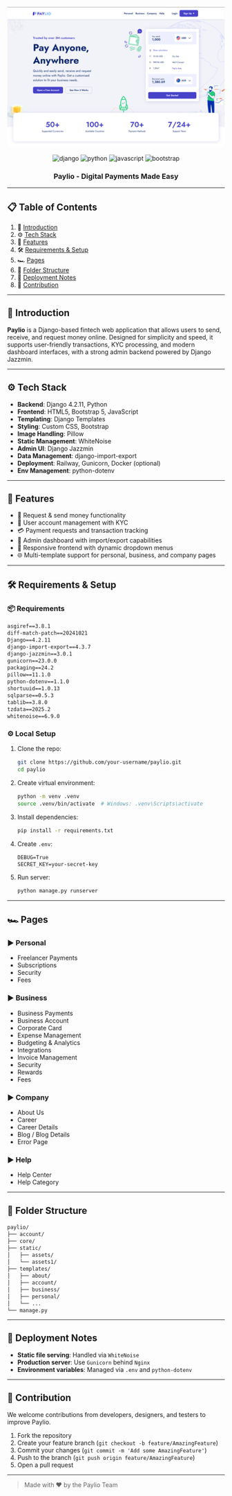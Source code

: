 ﻿
<div align="center">

<p align="center">
    <a href="">
        <img src="public/image1.png" alt="Paylio Homepage">
    </a>
</p>

<div>
  <img src="https://img.shields.io/badge/-Django-black?style=for-the-badge&logo=django&color=092E20" alt="django" />
  <img src="https://img.shields.io/badge/-Python-black?style=for-the-badge&logo=python&color=3776AB" alt="python" />
  <img src="https://img.shields.io/badge/-JavaScript-black?style=for-the-badge&logo=javascript&color=F7DF1E" alt="javascript" />
  <img src="https://img.shields.io/badge/-Bootstrap-black?style=for-the-badge&logo=bootstrap&color=7952B3" alt="bootstrap" />
</div>

<h3 align="center">Paylio - Digital Payments Made Easy</h3>
</div>

---

## 📋 Table of Contents

1. 🚀 [Introduction](#introduction)
2. ⚙️ [Tech Stack](#tech-stack)
3. 🔋 [Features](#features)
4. 🛠️ [Requirements & Setup](#requirements--setup)
5. 🏎️ [Pages](#pages)
6. 📁 [Folder Structure](#folder-structure)
7. 🧾 [Deployment Notes](#deployment-notes)
8. 🤝 [Contribution](#contribution)

---

## 🚀 Introduction

**Paylio** is a Django-based fintech web application that allows users to send, receive, and request money online. Designed for simplicity and speed, it supports user-friendly transactions, KYC processing, and modern dashboard interfaces, with a strong admin backend powered by Django Jazzmin.

---

## ⚙️ Tech Stack

- **Backend**: Django 4.2.11, Python
- **Frontend**: HTML5, Bootstrap 5, JavaScript
- **Templating**: Django Templates
- **Styling**: Custom CSS, Bootstrap
- **Image Handling**: Pillow
- **Static Management**: WhiteNoise
- **Admin UI**: Django Jazzmin
- **Data Management**: django-import-export
- **Deployment**: Railway, Gunicorn, Docker (optional)
- **Env Management**: python-dotenv

---

## 🔋 Features

- 🧾 Request & send money functionality
- 🧍 User account management with KYC
- 💳 Payment requests and transaction tracking
- 🧠 Admin dashboard with import/export capabilities
- 🎨 Responsive frontend with dynamic dropdown menus
- 🌐 Multi-template support for personal, business, and company pages

---

## 🛠️ Requirements & Setup

### 📦 Requirements

```text
asgiref==3.8.1
diff-match-patch==20241021
Django==4.2.11
django-import-export==4.3.7
django-jazzmin==3.0.1
gunicorn==23.0.0
packaging==24.2
pillow==11.1.0
python-dotenv==1.1.0
shortuuid==1.0.13
sqlparse==0.5.3
tablib==3.8.0
tzdata==2025.2
whitenoise==6.9.0
```

### ⚙️ Local Setup

1. Clone the repo:
   ```bash
   git clone https://github.com/your-username/paylio.git
   cd paylio
   ```

2. Create virtual environment:
   ```bash
   python -m venv .venv
   source .venv/bin/activate  # Windows: .venv\Scripts\activate
   ```

3. Install dependencies:
   ```bash
   pip install -r requirements.txt
   ```

4. Create `.env`:
   ```env
   DEBUG=True
   SECRET_KEY=your-secret-key
   ```

5. Run server:
   ```bash
   python manage.py runserver
   ```

---

## 🏎️ Pages

### ▶ Personal
- Freelancer Payments
- Subscriptions
- Security
- Fees

### ▶ Business
- Business Payments
- Business Account
- Corporate Card
- Expense Management
- Budgeting & Analytics
- Integrations
- Invoice Management
- Security
- Rewards
- Fees

### ▶ Company
- About Us
- Career
- Career Details
- Blog / Blog Details
- Error Page

### ▶ Help
- Help Center
- Help Category

---

## 📁 Folder Structure

```
paylio/
├── account/
├── core/
├── static/
│   ├── assets/
│   └── assets1/
├── templates/
│   ├── about/
│   ├── account/
│   ├── business/
│   ├── personal/
│   └── ...
└── manage.py
```

---

## 🧾 Deployment Notes

- **Static file serving**: Handled via `WhiteNoise`
- **Production server**: Use `Gunicorn` behind `Nginx`
- **Environment variables**: Managed via `.env` and `python-dotenv`

---

## 🤝 Contribution

We welcome contributions from developers, designers, and testers to improve Paylio.

1. Fork the repository  
2. Create your feature branch (`git checkout -b feature/AmazingFeature`)  
3. Commit your changes (`git commit -m 'Add some AmazingFeature'`)  
4. Push to the branch (`git push origin feature/AmazingFeature`)  
5. Open a pull request  

---

> Made with ❤️ by the Paylio Team
